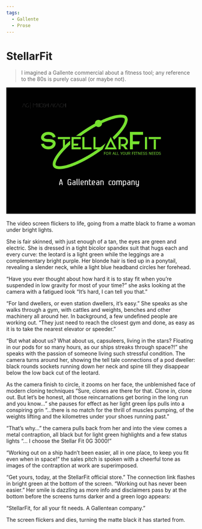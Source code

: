 ```yaml
---
tags:
  - Gallente
  - Prose
---
```



# StellarFit

> I imagined a Gallente commercial about a fitness tool; any reference to the 80s is purely casual (or maybe not).

![StellarFit](./StellarFit-logo.jpg)

The video screen flickers to life, going from a matte black to frame a woman under bright lights.

She is fair skinned, with just enough of a tan, the eyes are green and electric. She is dressed in a tight bicolor spandex suit that hugs each and every curve: the leotard is a light green while the leggings are a complementary bright purple. Her blonde hair is tied up in a ponytail, revealing a slender neck, while a light blue headband circles her forehead.

“Have you ever thought about how hard it is to stay fit when you’re suspended in low gravity for most of your time?” she asks looking at the camera with a fatigued look “It’s hard, I can tell you that.”

“For land dwellers, or even station dwellers, it’s easy.” She speaks as she walks through a gym, with cattles and weights, benches and other machinery all around her. In background, a few undefined people are working out. “They just need to reach the closest gym and done, as easy as it is to take the nearest elevator or speeder.”

“But what about us? What about us, capsuleers, living in the stars? Floating in our pods for so many hours, as our ships streaks through space?!” she speaks with the passion of someone living such stressful condition. The camera turns around her, showing the tell tale connections of a pod dweller: black rounds sockets running down her neck and spine till they disappear below the low back cut of the leotard.

As the camera finish to circle, it zooms on her face, the unblemished face of modern cloning techniques “Sure, clones are there for that. Clone in, clone out. But let’s be honest, all those reincarnations get boring in the long run and you know…” she pauses for effect as her light green lips pulls into a conspiring grin “…there is no match for the thrill of muscles pumping, of the weights lifting and the kilometres under your shoes running past.”

“That’s why…” the camera pulls back from her and into the view comes a metal contraption, all black but for light green highlights and a few status lights “… I choose the Stellar Fit 0G 3000!”

“Working out on a ship hadn’t been easier, all in one place, to keep you fit even when in space!” the sales pitch is spoken with a cheerful tone as images of the contraption at work are superimposed.

“Get yours, today, at the StellarFit official store.” The connection link flashes in bright green at the bottom of the screen.
“Working out has never been easier.” Her smile is dazzling as more info and disclaimers pass by at the bottom before the screens turns darker and a green logo appears: 

“StellarFit, for all your fit needs. A Gallentean company.”

The screen flickers and dies, turning the matte black it has started from.
